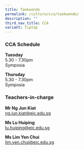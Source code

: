 ```yaml
---
title: Taekwondo
permalink: /culture/cca/taekwondo/
description: ""
third_nav_title: CCA
variant: tiptap
---
```

<h3><strong>CCA Schedule</strong></h3><p><strong>Tuesday</strong><br>5.30 - 7.30pm<br>Symposia</p><p><strong>Thursday</strong><br>5.30 - 7.30pm<br>Symposia</p><h3><strong>Teachers-in-charge</strong></h3><p><strong>Mr Ng Jun Kiat</strong><br><a href="mailto:ng.jun.kiat@ejc.edu.sg" rel="noopener noreferrer nofollow" target="_blank">ng.jun.kiat@ejc.edu.sg</a></p><p><strong>Ms Lu Huiping</strong><br><a href="mailto:lu.huiping@ejc.edu.sg" rel="noopener noreferrer nofollow" target="_blank">lu.huiping@ejc.edu.sg</a></p><p><strong>Ms Lim Yen Chui</strong><br><a href="mailto:lim.yen.chui@ejc.edu.sg" rel="noopener noreferrer nofollow" target="_blank">lim.yen.chui@ejc.edu.sg</a></p>